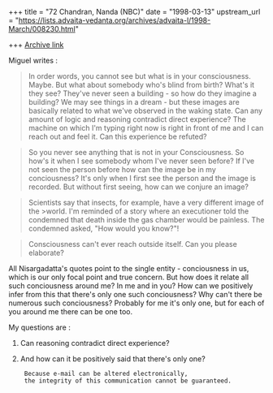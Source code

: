 +++
title = "72 Chandran, Nanda (NBC)"
date = "1998-03-13"
upstream_url = "https://lists.advaita-vedanta.org/archives/advaita-l/1998-March/008230.html"

+++
[Archive link](https://lists.advaita-vedanta.org/archives/advaita-l/1998-March/008230.html)

Miguel writes :
>In order words, you cannot see but what is in your consciousness.
Maybe. But what about somebody who's blind from birth? What's it they
see? They've never seen a building - so how do they imagine a building?
We may see things in a dream - but these images are basically related to
what we've observed in the waking state. Can any amount of logic and
reasoning contradict direct experience? The machine on which I'm typing
right now is right in front of me and I can reach out and feel it. Can
this experience be refuted?

>So you never see anything that is not in your Consciousness.
So how's it when I see somebody whom I've never seen before? If I've not
seen the person before how can the image be in my conciousness? It's
only when I first see the person and the image is recorded. But without
first seeing, how can we conjure an image?

>Scientists say that insects, for example, have a very different image
of the >world.
I'm reminded of a story where an executioner told the condemned that
death inside the gas chamber would be painless. The condemned asked,
"How would you know?"!

>Consciousness can't ever reach outside itself.
Can you please elaborate?

All Nisargadatta's quotes point to the single entity - conciousness in
us, which is our only focal point and true concern. But how does it
relate all such conciousness around me? In me and in you? How can we
positively infer from this that there's only one such conciousness? Why
can't there be numerous such conciousness? Probably for me it's only
one, but for each of you around me there can be one too.

My questions are :
1. Can reasoning contradict direct experience?
2. And how can it be positively said that there's only one?

        Because e-mail can be altered electronically,
        the integrity of this communication cannot be guaranteed.

